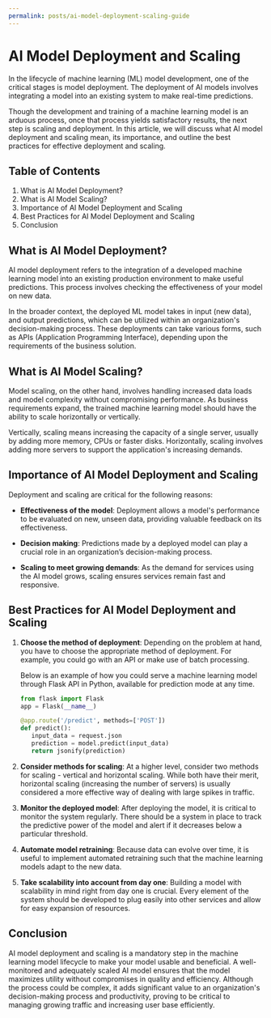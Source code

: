 ```yaml
---
permalink: posts/ai-model-deployment-scaling-guide
---
```


# AI Model Deployment and Scaling

In the lifecycle of machine learning (ML) model development, one of the critical stages is model deployment. The deployment of AI models involves integrating a model into an existing system to make real-time predictions.

Though the development and training of a machine learning model is an arduous process, once that process yields satisfactory results, the next step is scaling and deployment. In this article, we will discuss what AI model deployment and scaling mean, its importance, and outline the best practices for effective deployment and scaling.

## Table of Contents

1. What is AI Model Deployment?
2. What is AI Model Scaling?
3. Importance of AI Model Deployment and Scaling
4. Best Practices for AI Model Deployment and Scaling
5. Conclusion

## What is AI Model Deployment?

AI model deployment refers to the integration of a developed machine learning model into an existing production environment to make useful predictions. This process involves checking the effectiveness of your model on new data.

In the broader context, the deployed ML model takes in input (new data), and output predictions, which can be utilized within an organization's decision-making process. These deployments can take various forms, such as APIs (Application Programming Interface), depending upon the requirements of the business solution.

## What is AI Model Scaling?

Model scaling, on the other hand, involves handling increased data loads and model complexity without compromising performance. As business requirements expand, the trained machine learning model should have the ability to scale horizontally or vertically.

Vertically, scaling means increasing the capacity of a single server, usually by adding more memory, CPUs or faster disks. Horizontally, scaling involves adding more servers to support the application's increasing demands.

## Importance of AI Model Deployment and Scaling

Deployment and scaling are critical for the following reasons:

- **Effectiveness of the model**: Deployment allows a model's performance to be evaluated on new, unseen data, providing valuable feedback on its effectiveness.

- **Decision making**: Predictions made by a deployed model can play a crucial role in an organization’s decision-making process.

- **Scaling to meet growing demands**: As the demand for services using the AI model grows, scaling ensures services remain fast and responsive.

## Best Practices for AI Model Deployment and Scaling

1. **Choose the method of deployment**: Depending on the problem at hand, you have to choose the appropriate method of deployment. For example, you could go with an API or make use of batch processing.

   Below is an example of how you could serve a machine learning model through Flask API in Python, available for prediction mode at any time.

   ```python
   from flask import Flask
   app = Flask(__name__)

   @app.route('/predict', methods=['POST'])
   def predict():
      input_data = request.json
      prediction = model.predict(input_data)
      return jsonify(prediction)
   ```

2. **Consider methods for scaling**: At a higher level, consider two methods for scaling - vertical and horizontal scaling. While both have their merit, horizontal scaling (increasing the number of servers) is usually considered a more effective way of dealing with large spikes in traffic.

3. **Monitor the deployed model**: After deploying the model, it is critical to monitor the system regularly. There should be a system in place to track the predictive power of the model and alert if it decreases below a particular threshold.

4. **Automate model retraining**: Because data can evolve over time, it is useful to implement automated retraining such that the machine learning models adapt to the new data.

5. **Take scalability into account from day one**: Building a model with scalability in mind right from day one is crucial. Every element of the system should be developed to plug easily into other services and allow for easy expansion of resources.

## Conclusion

AI model deployment and scaling is a mandatory step in the machine learning model lifecycle to make your model usable and beneficial. A well-monitored and adequately scaled AI model ensures that the model maximizes utility without compromises in quality and efficiency. Although the process could be complex, it adds significant value to an organization's decision-making process and productivity, proving to be critical to managing growing traffic and increasing user base efficiently.
